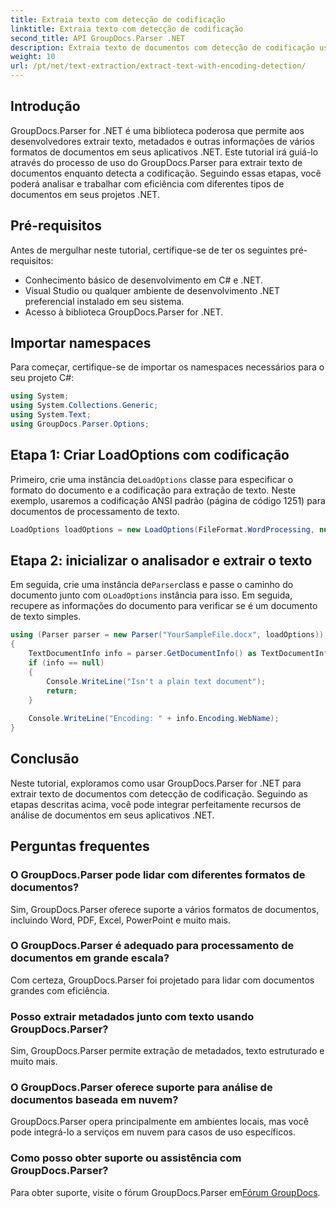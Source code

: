 ```yaml
---
title: Extraia texto com detecção de codificação
linktitle: Extraia texto com detecção de codificação
second_title: API GroupDocs.Parser .NET
description: Extraia texto de documentos com detecção de codificação usando GroupDocs.Parser for .NET. Analise com eficiência vários formatos em seus aplicativos .NET.
weight: 10
url: /pt/net/text-extraction/extract-text-with-encoding-detection/
---
```

## Introdução
GroupDocs.Parser for .NET é uma biblioteca poderosa que permite aos desenvolvedores extrair texto, metadados e outras informações de vários formatos de documentos em seus aplicativos .NET. Este tutorial irá guiá-lo através do processo de uso do GroupDocs.Parser para extrair texto de documentos enquanto detecta a codificação. Seguindo essas etapas, você poderá analisar e trabalhar com eficiência com diferentes tipos de documentos em seus projetos .NET.
## Pré-requisitos
Antes de mergulhar neste tutorial, certifique-se de ter os seguintes pré-requisitos:
- Conhecimento básico de desenvolvimento em C# e .NET.
- Visual Studio ou qualquer ambiente de desenvolvimento .NET preferencial instalado em seu sistema.
- Acesso à biblioteca GroupDocs.Parser for .NET.

## Importar namespaces
Para começar, certifique-se de importar os namespaces necessários para o seu projeto C#:
```csharp
using System;
using System.Collections.Generic;
using System.Text;
using GroupDocs.Parser.Options;
```
## Etapa 1: Criar LoadOptions com codificação
 Primeiro, crie uma instância de`LoadOptions` classe para especificar o formato do documento e a codificação para extração de texto. Neste exemplo, usaremos a codificação ANSI padrão (página de código 1251) para documentos de processamento de texto.
```csharp
LoadOptions loadOptions = new LoadOptions(FileFormat.WordProcessing, null, null, Encoding.GetEncoding(1251));
```
## Etapa 2: inicializar o analisador e extrair o texto
 Em seguida, crie uma instância de`Parser`class e passe o caminho do documento junto com o`LoadOptions` instância para isso. Em seguida, recupere as informações do documento para verificar se é um documento de texto simples.
```csharp
using (Parser parser = new Parser("YourSampleFile.docx", loadOptions))
{
    TextDocumentInfo info = parser.GetDocumentInfo() as TextDocumentInfo;
    if (info == null)
    {
        Console.WriteLine("Isn't a plain text document");
        return;
    }
    
    Console.WriteLine("Encoding: " + info.Encoding.WebName);
}
```

## Conclusão
Neste tutorial, exploramos como usar GroupDocs.Parser for .NET para extrair texto de documentos com detecção de codificação. Seguindo as etapas descritas acima, você pode integrar perfeitamente recursos de análise de documentos em seus aplicativos .NET.

## Perguntas frequentes
### O GroupDocs.Parser pode lidar com diferentes formatos de documentos?
Sim, GroupDocs.Parser oferece suporte a vários formatos de documentos, incluindo Word, PDF, Excel, PowerPoint e muito mais.
### O GroupDocs.Parser é adequado para processamento de documentos em grande escala?
Com certeza, GroupDocs.Parser foi projetado para lidar com documentos grandes com eficiência.
### Posso extrair metadados junto com texto usando GroupDocs.Parser?
Sim, GroupDocs.Parser permite extração de metadados, texto estruturado e muito mais.
### O GroupDocs.Parser oferece suporte para análise de documentos baseada em nuvem?
GroupDocs.Parser opera principalmente em ambientes locais, mas você pode integrá-lo a serviços em nuvem para casos de uso específicos.
### Como posso obter suporte ou assistência com GroupDocs.Parser?
Para obter suporte, visite o fórum GroupDocs.Parser em[Fórum GroupDocs](https://forum.groupdocs.com/c/parser/17).
